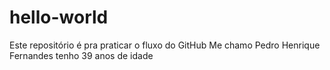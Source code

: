 # hello-world
Este repositório é pra praticar o fluxo do GitHub
Me chamo Pedro Henrique Fernandes tenho 39 anos de idade
